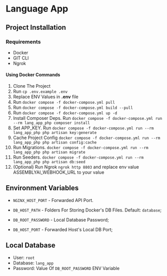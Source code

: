 # Language App

## Project Installation

### Requirements
- Docker
- GIT CLI
- Ngrok

#### Using Docker Commands

1. Clone The Project
2. Run `cp .env.example .env`
3. Replace ENV Values in **.env** file
4. Run `docker compose -f docker-compose.yml pull`
5. Run `docker compose -f docker-compose.yml build --pull`
6. Run `docker compose -f docker-compose.yml up -d`
7. Install Composer Deps. Run `docker compose -f docker-compose.yml run --rm lang_app_php composer install`
8. Set APP_KEY. Run `docker compose -f docker-compose.yml run --rm lang_app_php php artisan key:generate`
9. Cache Project Config `docker compose -f docker-compose.yml run --rm lang_app_php php artisan config:cache`
10. Run Migrations. `docker compose -f docker-compose.yml run --rm lang_app_php php artisan migrate`
11. Run Seeders. `docker compose -f docker-compose.yml run --rm lang_app_php php artisan db:seed`
12. (Optional) Run Ngrok `ngrok http 8803` and replace env value ASSEMBLYAI_WEBHOOK_URL to your value

## Environment Variables

- `NGINX_HOST_PORT` - Forwarded API Port.

- `DB_HOST_PATH` - Folders For Storing Docker's DB Files. Default: `database`;
- `DB_ROOT_PASSWORD` - Local Database Password;
- `DB_HOST_PORT` - Forwarded Host's Local DB Port;

## Local Database 

- User: `root`
- Database: `lang_app`
- Password: Value Of `DB_ROOT_PASSWORD` ENV Variable
